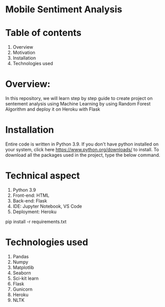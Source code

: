 # Mobile Sentiment Analysis

# Table of contents
   1.  Overview
   2.  Motivation
   3.  Installation
   4.  Technologies used
# Overview:
In this repository, we will learn step by step guide to create project on sentement analysis  using Machine Learning by using Random Forest Algorithm and deploy it on Heroku with Flask
# Installation
Entire code is written in Python 3.9. If you don't have python installed on your system, click here https://www.python.org/downloads/ to install. To download all the packages used in the project, type the below command.

# Technical aspect
   1.  Python 3.9
   2.  Front-end: HTML
   3.  Back-end: Flask
   4.  IDE: Jupyter Notebook, VS Code
   5.  Deployment: Heroku

pip install -r requirements.txt
# Technologies used
   1.  Pandas
   2.  Numpy
   3.  Matplotlib
   4.  Seaborn
   5.  Sci-kit learn
   6.  Flask
   7.  Gunicorn
   8.  Heroku
   9.  NLTK
